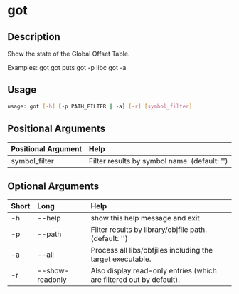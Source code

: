 <!-- THIS PART OF THIS FILE IS AUTOGENERATED. DO NOT MODIFY IT. See scripts/generate_docs.sh -->




# got

## Description


Show the state of the Global Offset Table.

Examples:
    got
    got puts
    got -p libc
    got -a
## Usage


```bash
usage: got [-h] [-p PATH_FILTER | -a] [-r] [symbol_filter]

```
## Positional Arguments

|Positional Argument|Help|
| :--- | :--- |
|symbol_filter|Filter results by symbol name. (default: '')|

## Optional Arguments

|Short|Long|Help|
| :--- | :--- | :--- |
|-h|--help|show this help message and exit|
|-p|--path|Filter results by library/objfile path. (default: '')|
|-a|--all|Process all libs/obfjiles including the target executable.|
|-r|--show-readonly|Also display read-only entries (which are filtered out by default).|

<!-- END OF AUTOGENERATED PART. Do not modify this line or the line below, they mark the end of the auto-generated part of the file. If you want to extend the documentation in a way which cannot easily be done by adding to the command help description, write below the following line. -->
<!-- ------------\>8---- ----\>8---- ----\>8------------ -->
